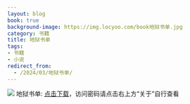 ```yaml
---
layout: blog
book: true
background-image: https://img.locyoo.com/book地狱书单.jpg
category: 书籍
title: 地狱书单
tags:
- 书籍
- 小说
redirect_from:
  - /2024/03/地狱书单/
---
```

![](https://img.locyoo.com/book地狱书单.jpg)
地狱书单: <a name = "ref1" href="https://url18.ctfile.com/f/50983618-1380724363-5a6896?p=3619">点击下载</a>，访问密码请点击右上方“关于”自行查看